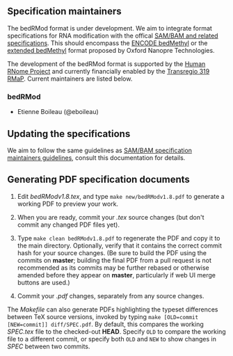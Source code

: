 ## Specification maintainers

The bedRMod format is under development. We aim to integrate format specifications for RNA modification with the offical [SAM/BAM and related specifications](https://github.com/samtools/hts-specs). This should encompass the [ENCODE bedMethyl](https://www.encodeproject.org/data-standards/wgbs) or the [extended bedMethyl](https://nanoporetech.github.io/modkit) format proposed by Oxford Nanopre Technologies.

The development of the bedRMod format is supported by the [Human RNome Project](https://humanrnomeproject.org) and currently financially
enabled by the [Transregio 319 RMaP](https://www.trr319-rmap.de). Current maintainers are listed below.

### bedRMod

* Etienne Boileau (@eboileau)


## Updating the specifications

We aim to follow the same guidelines as [SAM/BAM specification maintainers guidelines](https://github.com/samtools/hts-specs/blob/master/MAINTAINERS.md), consult this documentation for details.

## Generating PDF specification documents

1. Edit _bedRModv1.8.tex_, and type `make new/bedRModv1.8.pdf` to generate a working PDF to preview your work.

2. When you are ready, commit your _.tex_ source changes (but don't commit any changed PDF files yet).

3. Type `make clean bedRModv1.8.pdf` to regenerate the PDF and copy it to the main directory. Optionally, verify that it contains the correct commit hash for your source changes. (Be sure to build the PDF using the commits on **master**; building the final PDF from a pull request is not recommended as its commits may be further rebased or otherwise amended before they appear on **master**, particularly if web UI merge buttons are used.)

4. Commit your _.pdf_ changes, separately from any source changes.

The _Makefile_ can also generate PDFs highlighting the typeset differences between TeX source versions, invoked by typing `make [OLD=commit [NEW=commit]] diff/SPEC.pdf`. By default, this compares the working _SPEC.tex_ file to the checked-out **HEAD**. Specify `OLD` to compare the working file to a different commit, or specify both `OLD` and `NEW` to show changes in _SPEC_ between two commits.

